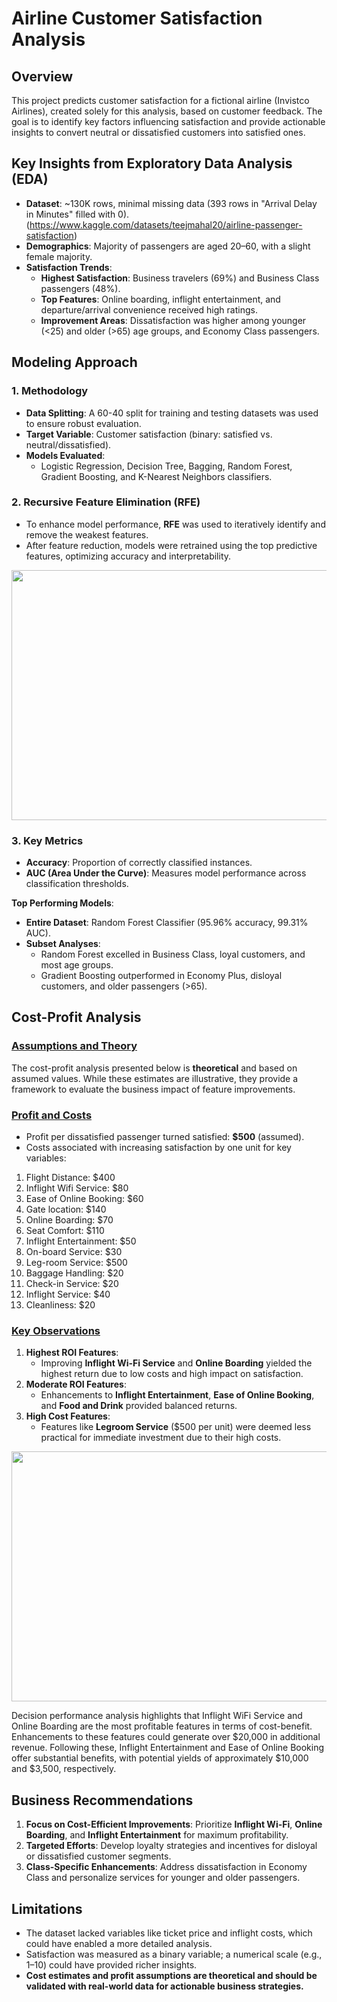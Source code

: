 # Airline Customer Satisfaction Analysis

## Overview

This project predicts customer satisfaction for a fictional airline (Invistco Airlines), created solely for this analysis, based on customer feedback. The goal is to identify key factors influencing satisfaction and provide actionable insights to convert neutral or dissatisfied customers into satisfied ones.


## Key Insights from Exploratory Data Analysis (EDA) 
- **Dataset**: ~130K rows, minimal missing data (393 rows in "Arrival Delay in Minutes" filled with 0).
  (https://www.kaggle.com/datasets/teejmahal20/airline-passenger-satisfaction) 
- **Demographics**: Majority of passengers are aged 20–60, with a slight female majority.  
- **Satisfaction Trends**:  
  - **Highest Satisfaction**: Business travelers (69%) and Business Class passengers (48%).  
  - **Top Features**: Online boarding, inflight entertainment, and departure/arrival convenience received high ratings.  
  - **Improvement Areas**: Dissatisfaction was higher among younger (<25) and older (>65) age groups, and Economy Class passengers.  


## **Modeling Approach**  
### **1. Methodology**  
- **Data Splitting**: A 60-40 split for training and testing datasets was used to ensure robust evaluation.  
- **Target Variable**: Customer satisfaction (binary: satisfied vs. neutral/dissatisfied).  
- **Models Evaluated**:  
  - Logistic Regression, Decision Tree, Bagging, Random Forest, Gradient Boosting, and K-Nearest Neighbors classifiers.  

### **2. Recursive Feature Elimination (RFE)**  
- To enhance model performance, **RFE** was used to iteratively identify and remove the weakest features.  
- After feature reduction, models were retrained using the top predictive features, optimizing accuracy and interpretability.

<img src = "https://github.com/user-attachments/assets/e6556b23-a028-40b7-bf7a-c5eaaa0b3dca" width = 900 height = 400 >

### **3. Key Metrics**  
- **Accuracy**: Proportion of correctly classified instances.  
- **AUC (Area Under the Curve)**: Measures model performance across classification thresholds.  

**Top Performing Models**:  
- **Entire Dataset**: Random Forest Classifier (95.96% accuracy, 99.31% AUC).  
- **Subset Analyses**:  
  - Random Forest excelled in Business Class, loyal customers, and most age groups.  
  - Gradient Boosting outperformed in Economy Plus, disloyal customers, and older passengers (>65).  


## **Cost-Profit Analysis**  
### <ins> **Assumptions and Theory**  
The cost-profit analysis presented below is **theoretical** and based on assumed values. While these estimates are illustrative, they provide a framework to evaluate the business impact of feature improvements.

### <ins> **__Profit and Costs__**  
- Profit per dissatisfied passenger turned satisfied: **$500** (assumed).  
- Costs associated with increasing satisfaction by one unit for key variables:  
1. Flight Distance: $400
2. Inflight Wifi Service: $80
3. Ease of Online Booking: $60
4. Gate location: $140
5. Online Boarding: $70
6. Seat Comfort: $110
7. Inflight Entertainment: $50
8. On-board Service: $30
9. Leg-room Service: $500 
10. Baggage Handling: $20
11. Check-in Service: $20
12. Inflight Service: $40
13. Cleanliness: $20

### <ins>**__Key Observations__**  
1. **Highest ROI Features**:  
   - Improving **Inflight Wi-Fi Service** and **Online Boarding** yielded the highest return due to low costs and high impact on satisfaction.  
2. **Moderate ROI Features**:  
   - Enhancements to **Inflight Entertainment**, **Ease of Online Booking**, and **Food and Drink** provided balanced returns.  
3. **High Cost Features**:  
   - Features like **Legroom Service** ($500 per unit) were deemed less practical for immediate investment due to their high costs.
  
  <img src = "https://github.com/user-attachments/assets/209739ea-a6fa-4865-bf8b-f037ae5de89e" width = 900 height = 400 >

Decision performance analysis highlights that Inflight WiFi Service and Online Boarding are the most profitable features in terms of cost-benefit. Enhancements to these features could generate over $20,000 in additional revenue. Following these, Inflight Entertainment and Ease of Online Booking offer substantial benefits, with potential yields of approximately $10,000 and $3,500, respectively.

## **Business Recommendations**  
1. **Focus on Cost-Efficient Improvements**: Prioritize **Inflight Wi-Fi**, **Online Boarding**, and **Inflight Entertainment** for maximum profitability.  
2. **Targeted Efforts**: Develop loyalty strategies and incentives for disloyal or dissatisfied customer segments.  
3. **Class-Specific Enhancements**: Address dissatisfaction in Economy Class and personalize services for younger and older passengers.  


## **Limitations**  
- The dataset lacked variables like ticket price and inflight costs, which could have enabled a more detailed analysis.  
- Satisfaction was measured as a binary variable; a numerical scale (e.g., 1–10) could have provided richer insights.  
- **Cost estimates and profit assumptions are theoretical and should be validated with real-world data for actionable business strategies.**
